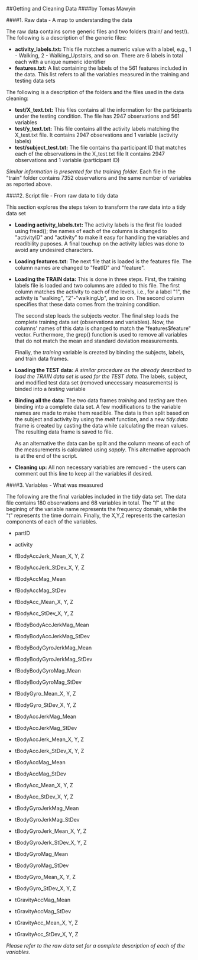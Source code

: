 ##Getting and Cleaning Data
####by Tomas Mawyin

####1. Raw data - A map to understanding the data

The raw data contains some generic files and two folders (train/ and test/).
The following is a description of the generic files:

* **activity_labels.txt:** 
    This file matches a numeric value with a label, e.g., 1 - Walking, 2 - Walking_Upstairs, and so on. 
    There are 6 labels in total each with a unique numeric identifier
* **features.txt:**
    A list containing the labels of the 561 features included in the data.
    This list refers to all the variables measured in the training and testing data sets

The following is a description of the folders and the files used in the data cleaning:

* **test/X_text.txt:**
    This files contains all the information for the participants under the testing condition. 
    The file has 2947 observations and 561 variables
* **test/y_text.txt:**
    This file contains all the activity labels matching the X_test.txt file.
    It contains 2947 observations and 1 variable (activity labels)
* **test/subject_test.txt:**
    The file contains tha participant ID that matches each of the observations in the X_test.txt file
    It contains 2947 observations and 1 variable (participant ID)
    
*Similar information is presented for the training folder.* Each file in the "train" folder contains 7352 observations and the same number of variables as reported above.

####2. Script file - From raw data to tidy data

This section explores the steps taken to transform the raw data into a tidy data set

* **Loading activity_labels.txt:**
    The activity labels is the first file loaded using fread(); the names of each of the columns is changed to "activityID" and "activity" to make it easy for handling the variables and readibility puposes. A final touchup on the activity lables was done to avoid any undesired characters.

* **Loading features.txt:**
    The next file that is loaded is the features file. The column names are changed to "featID" and "feature".

* **Loading the TRAIN data:**
    This is done in three steps. First, the training labels file is loaded and two columns are added to this file. The first column matches the activity to each of the levels, i.e., for a label "1", the activity is "walking", "2"-"walkingUp", and so on. The second column specifies that these data comes from the training condition.

    The second step loads the subjects vector. The final step loads the complete training data set (observations and variables). Now, the columns' names of this data is changed to match the "features$feature" vector. Furthermore, the grep() function is used to remove all variables that do not match the mean and standard deviation measurements.

    Finally, the *training* variable is created by binding the subjects, labels, and train data frames.

* **Loading the TEST data:**
    *A similar procedure as the already described to load the TRAIN data set is used for the TEST data.* The labels, subject, and modified test data set (removed unecessary measurements) is binded into a *testing* variable

* **Binding all the data:**
    The two data frames *training* and *testing* are then binding into a complete data set. A few modifications to the variable names are made to make them readible. The data is then split based on the subject and activity by using the *melt* function, and a new *tidy.data* frame is created by casting the data while calculating the mean values. The resulting data frame is saved to file.

    As an alternative the data can be split and the column means of each of the measurements is calculated using *sapply*. This alternative approach is at the end of the script.  

* **Cleaning up:**
    All non necessary variables are removed - the users can comment out this line to keep all the variables if desired.

####3. Variables - What was measured

The following are the final variables included in the tidy data set. The data file contains 180 observations and 68 variables in total. The "f" at the begining of the variable name represents the frequency domain, while the "t" represents the time domain. Finally, the X,Y,Z represents the cartesian components of each of the variables.

* partID
* activity
* fBodyAccJerk_Mean_X, Y, Z
* fBodyAccJerk_StDev_X, Y, Z
* fBodyAccMag_Mean
* fBodyAccMag_StDev
* fBodyAcc_Mean_X, Y, Z
* fBodyAcc_StDev_X, Y, Z
* fBodyBodyAccJerkMag_Mean
* fBodyBodyAccJerkMag_StDev
* fBodyBodyGyroJerkMag_Mean
* fBodyBodyGyroJerkMag_StDev
* fBodyBodyGyroMag_Mean
* fBodyBodyGyroMag_StDev
* fBodyGyro_Mean_X, Y, Z
* fBodyGyro_StDev_X, Y, Z

* tBodyAccJerkMag_Mean
* tBodyAccJerkMag_StDev
* tBodyAccJerk_Mean_X, Y, Z
* tBodyAccJerk_StDev_X, Y, Z
* tBodyAccMag_Mean
* tBodyAccMag_StDev
* tBodyAcc_Mean_X, Y, Z
* tBodyAcc_StDev_X, Y, Z
* tBodyGyroJerkMag_Mean
* tBodyGyroJerkMag_StDev
* tBodyGyroJerk_Mean_X, Y, Z
* tBodyGyroJerk_StDev_X, Y, Z
* tBodyGyroMag_Mean
* tBodyGyroMag_StDev
* tBodyGyro_Mean_X, Y, Z
* tBodyGyro_StDev_X, Y, Z
* tGravityAccMag_Mean
* tGravityAccMag_StDev
* tGravityAcc_Mean_X, Y, Z
* tGravityAcc_StDev_X, Y, Z

*Please refer to the raw data set for a complete description of each of the variables.*
